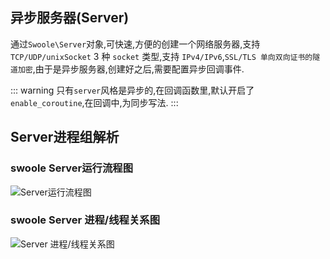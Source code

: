 ## 异步服务器(Server)
通过`Swoole\Server`对象,可快速,方便的创建一个网络服务器,支持 `TCP/UDP/unixSocket` 3 种 `socket` 类型,支持 `IPv4/IPv6`,`SSL/TLS 单向双向证书的隧道加密`,由于是异步服务器,创建好之后,需要配置异步回调事件.  

::: warning
只有`server`风格是异步的,在回调函数里,默认开启了`enable_coroutine`,在回调中,为同步写法. 
:::

## Server进程组解析
### swoole Server运行流程图
![Server运行流程图](/Images/Swoole/Server/serverFlow.jpg)

### swoole Server 进程/线程关系图
![Server 进程/线程关系图](/Images/Swoole/Server/serverProcess.jpg)


